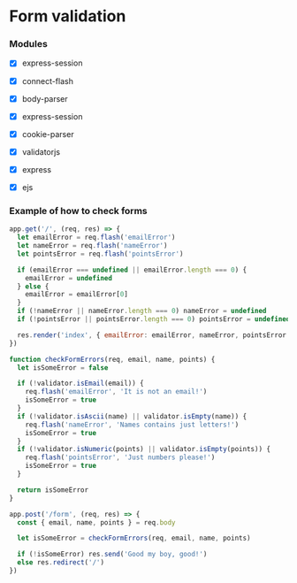 # Form validation

### Modules

- [x] express-session

- [x] connect-flash

- [x] body-parser

- [x] express-session

- [x] cookie-parser

- [x] validatorjs

- [x] express

- [x] ejs

### Example of how to check forms

```js
app.get('/', (req, res) => {
  let emailError = req.flash('emailError')
  let nameError = req.flash('nameError')
  let pointsError = req.flash('pointsError')

  if (emailError === undefined || emailError.length === 0) {
    emailError = undefined
  } else {
    emailError = emailError[0]
  }
  if (!nameError || nameError.length === 0) nameError = undefined
  if (!pointsError || pointsError.length === 0) pointsError = undefined

  res.render('index', { emailError: emailError, nameError, pointsError })
})

function checkFormErrors(req, email, name, points) {
  let isSomeError = false

  if (!validator.isEmail(email)) {
    req.flash('emailError', 'It is not an email!')
    isSomeError = true
  }
  if (!validator.isAscii(name) || validator.isEmpty(name)) {
    req.flash('nameError', 'Names contains just letters!')
    isSomeError = true
  }
  if (!validator.isNumeric(points) || validator.isEmpty(points)) {
    req.flash('pointsError', 'Just numbers please!')
    isSomeError = true
  }

  return isSomeError
}

app.post('/form', (req, res) => {
  const { email, name, points } = req.body

  let isSomeError = checkFormErrors(req, email, name, points)

  if (!isSomeError) res.send('Good my boy, good!')
  else res.redirect('/')
})
```
